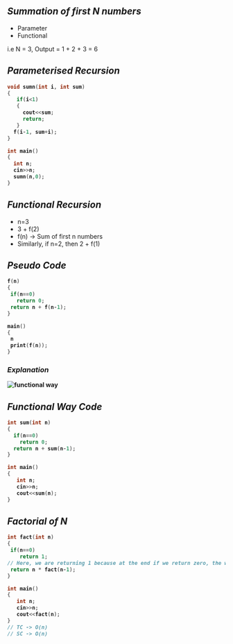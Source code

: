 ## _Summation of first N numbers_
- Parameter
- Functional

i.e N = 3, Output = 1 + 2 + 3 = 6 

<b>

## _Parameterised Recursion_

```cpp
void sumn(int i, int sum)
{
   if(i<1)
   {
     cout<<sum;
     return;
   }
  f(i-1, sum+i);
}

int main()
{
  int n;
  cin>>n;
  sumn(n,0);
}
```
</b>

## _Functional Recursion_

- n=3
- 3 + f(2)
- f(n) -> Sum of first n numbers
- Similarly, if n=2, then 2 + f(1)

<b>

## _Pseudo Code_

```cpp
f(n)
{
 if(n==0)
   return 0;
 return n + f(n-1);
}

main()
{
 n
 print(f(n));
}
```

### _Explanation_

![functional way](https://github.com/anupam-kumar-krishnan/A2Z-DSA/assets/69143883/0dd6047b-0a6f-4ac9-8043-890cd36e4e6b)


## _Functional Way Code_

```cpp
int sum(int n)
{
  if(n==0)
    return 0;
  return n + sum(n-1);
}

int main()
{
   int n;
   cin>>n;
   cout<<sum(n);
}
```

## _Factorial of N_

```cpp
int fact(int n)
{
 if(n==0)
    return 1; 
// Here, we are returning 1 because at the end if we return zero, the whole output will be zero. Hence, returning 1
 return n * fact(n-1);
}

int main()
{
   int n;
   cin>>n;
   cout<<fact(n);
}
// TC -> O(n)
// SC -> O(n)
```


</b>



















